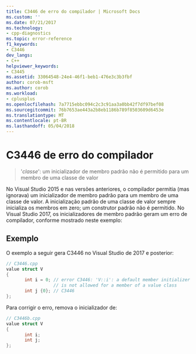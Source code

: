 ```yaml
---
title: C3446 de erro do compilador | Microsoft Docs
ms.custom: ''
ms.date: 07/21/2017
ms.technology:
- cpp-diagnostics
ms.topic: error-reference
f1_keywords:
- C3446
dev_langs:
- C++
helpviewer_keywords:
- C3445
ms.assetid: 33064548-24e4-46f1-beb1-476e3c3b3fbf
author: corob-msft
ms.author: corob
ms.workload:
- cplusplus
ms.openlocfilehash: 7a7715ebbc094c2c3c91aa3a0bb42f7df97bef08
ms.sourcegitcommit: 76b7653ae443a2b8eb1186b789f8503609d6453e
ms.translationtype: MT
ms.contentlocale: pt-BR
ms.lasthandoff: 05/04/2018
---
```

# <a name="compiler-error-c3446"></a>C3446 de erro do compilador  
  
>'*classe*': um inicializador de membro padrão não é permitido para um membro de uma classe de valor  
  
No Visual Studio 2015 e nas versões anteriores, o compilador permitia (mas ignorava) um inicializador de membro padrão para um membro de uma classe de valor. A inicialização padrão de uma classe de valor sempre inicializa os membros em zero; um construtor padrão não é permitido. No Visual Studio 2017, os inicializadores de membro padrão geram um erro de compilador, conforme mostrado neste exemplo:

## <a name="example"></a>Exemplo  
 O exemplo a seguir gera C3446 no Visual Studio de 2017 e posterior:  
  
```cpp  
// C3446.cpp  
value struct V
{
       int i = 0; // error C3446: 'V::i': a default member initializer  
                  // is not allowed for a member of a value class
       int j {0}; // C3446           
};
```  
  
Para corrigir o erro, remova o inicializador de:  
  
```cpp  
// C3446b.cpp  
value struct V
{
       int i;  
       int j;
};
```  
  
